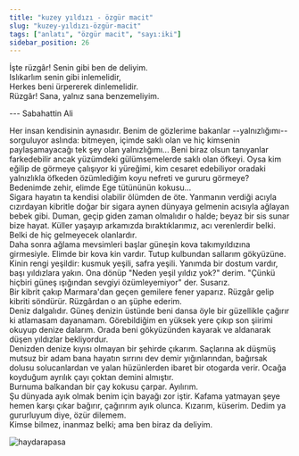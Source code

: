 ```yaml
---
title: "kuzey yıldızı - özgür macit"
slug: "kuzey-yıldızı-özgür-macit"
tags: ["anlatı", "özgür macit", "sayı:iki"]
sidebar_position: 26
---
```


İşte rüzgâr! Senin gibi ben de deliyim.\
Islıkarlım senin gibi inlemelidir,\
Herkes beni ürpererek dinlemelidir.\
Rüzgâr! Sana, yalnız sana benzemeliyim.

--- Sabahattin Ali


Her insan kendisinin aynasıdır. Benim de gözlerime bakanlar
--yalnızlığımı-- sorguluyor aslında: bitmeyen, içimde saklı olan ve hiç
kimsenin paylaşamayacağı tek şey olan yalnızlığımı... Beni biraz olsun
tanıyanlar farkedebilir ancak yüzümdeki gülümsemelerde saklı olan
öfkeyi. Oysa kim eğilip de görmeye çalışıyor ki yüreğimi, kim cesaret
edebiliyor oradaki yalnızlıkla öfkeden özümlediğim koyu nefreti ve
gururu görmeye?\
Bedenimde zehir, elimde Ege tütününün kokusu...\
Sigara hayatın ta kendisi olabilir ölümden de öte. Yanmanın verdiği
acıyla cızırdayan kibritle doğar bir sigara aynen dünyaya gelmenin
acısıyla ağlayan bebek gibi. Duman, geçip giden zaman olmalıdır o halde;
beyaz bir sis sunar bize hayat. Küller yaşayıp arkamızda
bıraktıklarımız, acı verenlerdir belki. Belki de hiç gelmeyecek
olanlardır.\
Daha sonra ağlama mevsimleri başlar güneşin kova takımyıldızına
girmesiyle. Elimde bir kova kin vardır. Tutup kulbundan sallarım
gökyüzüne. Kinin rengi yeşildir: kusmuk yeşili, safra yeşili. Yanımda
bir dostum vardır, başı yıldızlara yakın. Ona dönüp "Neden yeşil yıldız
yok?" derim. "Çünkü hiçbiri güneş ışığından sevgiyi özümleyemiyor" der.
Susarız.\
Bir kibrit çakıp Marmara'dan geçen gemilere fener yaparız. Rüzgâr gelip
kibriti söndürür. Rüzgârdan o an şüphe ederim.\
Deniz dalgalıdır. Güneş denizin üstünde beni dansa öyle bir güzellikle
çağırır ki atlamasam dayanamam. Görebildiğim en yüksek yere çıkıp son
şiirimi okuyup denize dalarım. Orada beni gökyüzünden kayarak ve
aldanarak düşen yıldızlar bekliyordur.\
Denizden denize kıyısı olmayan bir şehirde çıkarım. Saçlarına ak düşmüş
mutsuz bir adam bana hayatın sırrını dev demir yığınlarından, bağırsak
dolusu solucanlardan ve yalan hüzünlerden ibaret bir otogarda verir.
Ocağa koyduğum ayrılık çayı çoktan demini almıştır.\
Burnuma balkandan bir çay kokusu çarpar. Ayılırım.\
Şu dünyada ayık olmak benim için bayağı zor iştir. Kafama yatmayan şeye
hemen karşı çıkar bağırır, çağırırım ayık olunca. Kızarım, küserim.
Dedim ya gururluyum diye, özür dilemem.\
Kimse bilmez, inanmaz belki; ama ben biraz da deliyim.

![haydarapasa](/img/ky02_33_zaferyalcinpinar.jpg)
